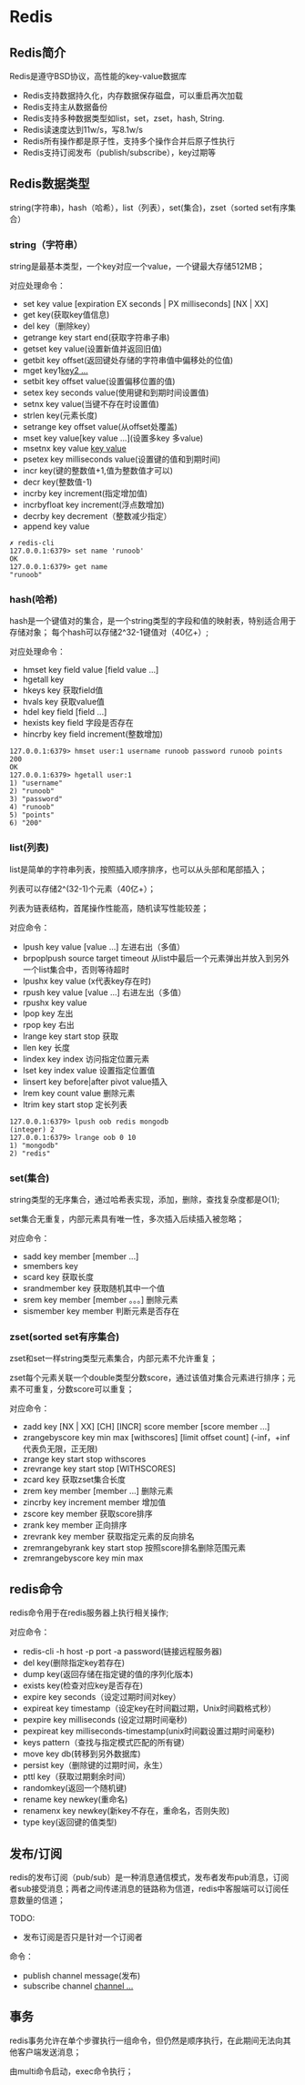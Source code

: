 # Redis
## Redis简介

Redis是遵守BSD协议，高性能的key-value数据库

- Redis支持数据持久化，内存数据保存磁盘，可以重启再次加载
- Redis支持主从数据备份
- Redis支持多种数据类型如list，set，zset，hash, String.
- Redis读速度达到11w/s，写8.1w/s
- Redis所有操作都是原子性，支持多个操作合并后原子性执行
- Redis支持订阅发布（publish/subscribe），key过期等

## Redis数据类型

string(字符串)，hash（哈希），list（列表），set(集合)，zset（sorted set有序集合）

### string（字符串）

string是最基本类型，一个key对应一个value，一个键最大存储512MB；

对应处理命令：
- set key value [expiration EX seconds | PX milliseconds] [NX | XX]
- get key(获取key值信息)
- del key（删除key）
- getrange key start end(获取字符串子串)
- getset key value(设置新值并返回旧值)
- getbit key offset(返回键处存储的字符串值中偏移处的位值)
- mget key1[key2 ...](mul获取所有键的值)
- setbit key offset value(设置偏移位置的值)
- setex key seconds value(使用键和到期时间设置值)
- setnx key value(当键不存在时设置值)
- strlen key(元素长度)
- setrange key offset value(从offset处覆盖)
- mset key value[key value ...](设置多key 多value)
- msetnx key value [key value](当key不存在时设置value)
- psetex key milliseconds value(设置键的值和到期时间)
- incr key(键的整数值+1,值为整数值才可以)
- decr key(整数值-1)
- incrby key increment(指定增加值)
- incrbyfloat key increment(浮点数增加)
- decrby key decrement（整数减少指定）
- append key value
```
✗ redis-cli
127.0.0.1:6379> set name 'runoob'
OK
127.0.0.1:6379> get name
"runoob"
```

### hash(哈希)

hash是一个键值对的集合，是一个string类型的字段和值的映射表，特别适合用于存储对象；
每个hash可以存储2^32-1键值对（40亿+）;

对应处理命令：
- hmset key field value [field value ...]
- hgetall key
- hkeys key 获取field值
- hvals key 获取value值
- hdel key field [field ...]
- hexists key field 字段是否存在
- hincrby key field increment(整数增加)

```
127.0.0.1:6379> hmset user:1 username runoob password runoob points 200
OK
127.0.0.1:6379> hgetall user:1
1) "username"
2) "runoob"
3) "password"
4) "runoob"
5) "points"
6) "200"
```

### list(列表)

list是简单的字符串列表，按照插入顺序排序，也可以从头部和尾部插入；

列表可以存储2^(32-1)个元素（40亿+）；

列表为链表结构，首尾操作性能高，随机读写性能较差；

对应命令：
- lpush key value [value ...] 左进右出（多值）
- brpoplpush source target timeout 从list中最后一个元素弹出并放入到另外一个list集合中，否则等待超时
- lpushx key value (x代表key存在时)
- rpush key value [value ...] 右进左出（多值）
- rpushx key value 
- lpop key 左出
- rpop key 右出
- lrange key start stop 获取
- llen key 长度
- lindex key index 访问指定位置元素
- lset key index value 设置指定位置值
- linsert key before|after pivot value插入
- lrem key count value 删除元素
- ltrim key start stop 定长列表
```
127.0.0.1:6379> lpush oob redis mongodb
(integer) 2
127.0.0.1:6379> lrange oob 0 10
1) "mongodb"
2) "redis"
```

### set(集合)

string类型的无序集合，通过哈希表实现，添加，删除，查找复杂度都是O(1);

set集合无重复，内部元素具有唯一性，多次插入后续插入被忽略；

对应命令：
- sadd key member [member ...]
- smembers key
- scard key 获取长度
- srandmember key 获取随机其中一个值
- srem key member [member 。。。] 删除元素
- sismember key member 判断元素是否存在

### zset(sorted set有序集合)

zset和set一样string类型元素集合，内部元素不允许重复；

zset每个元素关联一个double类型分数score，通过该值对集合元素进行排序；元素不可重复，分数score可以重复；

对应命令：
- zadd key [NX | XX] [CH] [INCR] score member [score member ...]
- zrangebyscore key min max [withscores] [limit offset count] (-inf，+inf代表负无限，正无限)
- zrange key start stop withscores
- zrevrange key start stop [WITHSCORES]
- zcard key 获取zset集合长度
- zrem key member [member ...] 删除元素
- zincrby key increment member 增加值
- zscore key member 获取score排序
- zrank key member 正向排序
- zrevrank key member 获取指定元素的反向排名
- zremrangebyrank key start stop 按照score排名删除范围元素
- zremrangebyscore key min max

## redis命令

redis命令用于在redis服务器上执行相关操作;

对应命令：
- redis-cli -h host -p port -a password(链接远程服务器)
- del key(删除指定key若存在)
- dump key(返回存储在指定键的值的序列化版本)
- exists key(检查对应key是否存在)
- expire key seconds（设定过期时间对key）
- expireat key timestamp（设定key在时间戳过期，Unix时间戳格式秒）
- pexpire key milliseconds (设定过期时间毫秒)
- pexpireat key milliseconds-timestamp(unix时间戳设置过期时间毫秒)
- keys pattern（查找与指定模式匹配的所有键）
- move key db(转移到另外数据库)
- persist key（删除键的过期时间，永生）
- pttl key（获取过期剩余时间）
- randomkey(返回一个随机键)
- rename key newkey(重命名)
- renamenx key newkey(新key不存在，重命名，否则失败)
- type key(返回键的值类型)

## 发布/订阅

redis的发布订阅（pub/sub）是一种消息通信模式，发布者发布pub消息，订阅者sub接受消息；两者之间传递消息的链路称为信道，redis中客服端可以订阅任意数量的信道；

TODO:
- 发布订阅是否只是针对一个订阅者

命令：
- publish channel message(发布)
- subscribe channel [channel ...](订阅)

## 事务

redis事务允许在单个步骤执行一组命令，但仍然是顺序执行，在此期间无法向其他客户端发送消息；

由multi命令启动，exec命令执行；